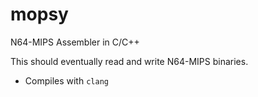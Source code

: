 # mopsy
N64-MIPS Assembler in C/C++

This should eventually read and write N64-MIPS binaries.
- Compiles with ``clang``
